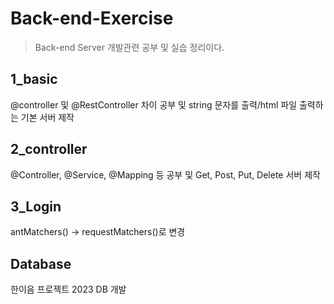# Back-end-Exercise
>Back-end Server 개발관련 공부 및 실습 정리이다.

## 1_basic

@controller 및 @RestController 차이 공부 및 string 문자를 출력/html 파일 출력하는 기본 서버 제작

## 2_controller

@Controller, @Service, @Mapping 등 공부 및 Get, Post, Put, Delete 서버 제작

## 3_Login

antMatchers() -> requestMatchers()로 변경

## Database

한이음 프로젝트 2023 DB 개발
